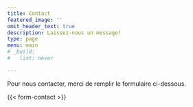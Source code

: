 ```yaml
---
title: Contact
featured_image: ''
omit_header_text: true
description: Laissez-nous un message!
type: page
menu: main
# _build:
#   list: never

---
```


Pour nous contacter, merci de remplir le formulaire ci-dessous.

{{< form-contact >}}

